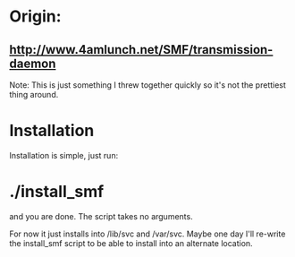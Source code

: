 # Origin:
http://www.4amlunch.net/SMF/transmission-daemon
---
Note: This is just something I threw together quickly so it's not the
prettiest thing around.

# Installation

Installation is simple, just run:

# ./install_smf

and you are done.  The script takes no arguments.

For now it just installs into /lib/svc and /var/svc.  Maybe one day I'll
re-write the install_smf script to be able to install into an alternate
location.
